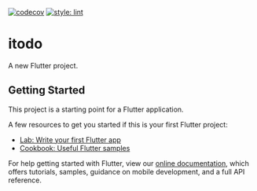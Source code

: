 [![codecov](https://codecov.io/gh/iandis/itodo-app/branch/master/graph/badge.svg?token=SL751Z1BAV)](https://codecov.io/gh/iandis/itodo-app) [![style: lint](https://img.shields.io/badge/style-lint-4BC0F5.svg)](https://pub.dev/packages/lint)
# itodo

A new Flutter project.

## Getting Started

This project is a starting point for a Flutter application.

A few resources to get you started if this is your first Flutter project:

- [Lab: Write your first Flutter app](https://flutter.dev/docs/get-started/codelab)
- [Cookbook: Useful Flutter samples](https://flutter.dev/docs/cookbook)

For help getting started with Flutter, view our
[online documentation](https://flutter.dev/docs), which offers tutorials,
samples, guidance on mobile development, and a full API reference.
